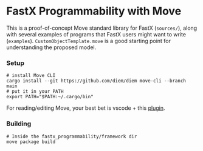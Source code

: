 # FastX Programmability with Move

This is a proof-of-concept Move standard library for FastX (`sources/`), along with several examples of programs that FastX users might want to write (`examples`). `CustomObjectTemplate.move` is a good starting point for understanding the proposed model.

### Setup

```
# install Move CLI
cargo install --git https://github.com/diem/diem move-cli --branch main
# put it in your PATH
export PATH="$PATH:~/.cargo/bin"
```

For reading/editing Move, your best bet is vscode + this [plugin](https://marketplace.visualstudio.com/items?itemName=move.move-analyzer).

### Building

```
# Inside the fastx_programmability/framework dir
move package build
```
